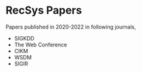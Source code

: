 # RecSys Papers

Papers published in 2020-2022 in following journals,
- SIGKDD
- The Web Conference
- CIKM
- WSDM
- SIGIR
